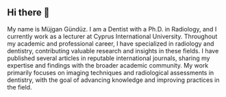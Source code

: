 ## Hi there 👋

My name is Müjgan Gündüz. I am a Dentist with a Ph.D. in Radiology, and I currently work as a lecturer at Cyprus International University. Throughout my academic and professional career, I have specialized in radiology and dentistry, contributing valuable research and insights in these fields. I have published several articles in reputable international journals, sharing my expertise and findings with the broader academic community. My work primarily focuses on imaging techniques and radiological assessments in dentistry, with the goal of advancing knowledge and improving practices in the field.

<!--
**rootN0de/rootN0de** is a ✨ _special_ ✨ repository because its `README.md` (this file) appears on your GitHub profile.

Here are some ideas to get you started:

- 🔭 I’m currently working on Cyprus International University
- 🌱 I’m currently learning C#
- 👯 I’m looking to collaborate on ...
- 💬 Ask me about Dentistry, AI and where it's leading us to.
